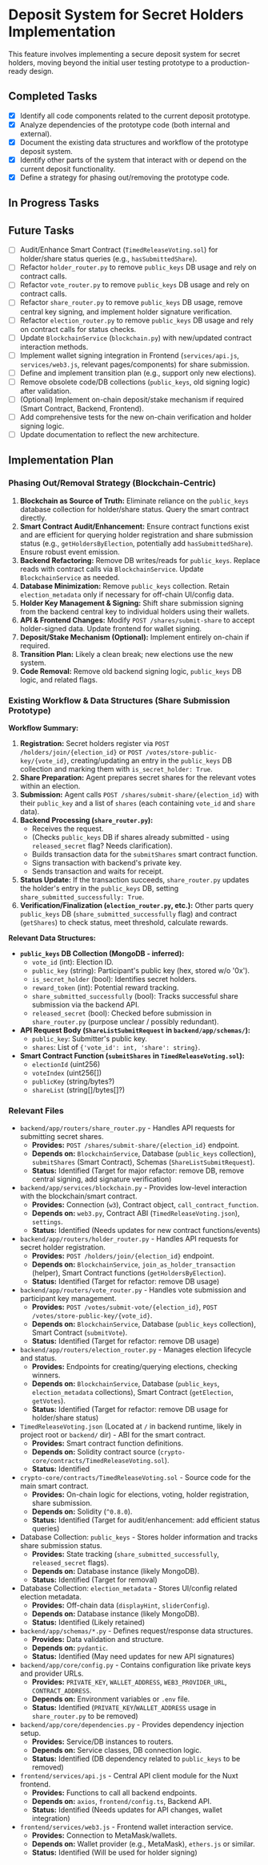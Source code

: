 # Deposit System for Secret Holders Implementation

This feature involves implementing a secure deposit system for secret holders, moving beyond the initial user testing prototype to a production-ready design.

## Completed Tasks

- [x] Identify all code components related to the current deposit prototype.
- [x] Analyze dependencies of the prototype code (both internal and external).
- [x] Document the existing data structures and workflow of the prototype deposit system.
- [x] Identify other parts of the system that interact with or depend on the current deposit functionality.
- [x] Define a strategy for phasing out/removing the prototype code.

## In Progress Tasks

## Future Tasks

- [ ] Audit/Enhance Smart Contract (`TimedReleaseVoting.sol`) for holder/share status queries (e.g., `hasSubmittedShare`).
- [ ] Refactor `holder_router.py` to remove `public_keys` DB usage and rely on contract calls.
- [ ] Refactor `vote_router.py` to remove `public_keys` DB usage and rely on contract calls.
- [ ] Refactor `share_router.py` to remove `public_keys` DB usage, remove central key signing, and implement holder signature verification.
- [ ] Refactor `election_router.py` to remove `public_keys` DB usage and rely on contract calls for status checks.
- [ ] Update `BlockchainService` (`blockchain.py`) with new/updated contract interaction methods.
- [ ] Implement wallet signing integration in Frontend (`services/api.js`, `services/web3.js`, relevant pages/components) for share submission.
- [ ] Define and implement transition plan (e.g., support only new elections).
- [ ] Remove obsolete code/DB collections (`public_keys`, old signing logic) after validation.
- [ ] (Optional) Implement on-chain deposit/stake mechanism if required (Smart Contract, Backend, Frontend).
- [ ] Add comprehensive tests for the new on-chain verification and holder signing logic.
- [ ] Update documentation to reflect the new architecture.

## Implementation Plan

### Phasing Out/Removal Strategy (Blockchain-Centric)

1.  **Blockchain as Source of Truth:** Eliminate reliance on the `public_keys` database collection for holder/share status. Query the smart contract directly.
2.  **Smart Contract Audit/Enhancement:** Ensure contract functions exist and are efficient for querying holder registration and share submission status (e.g., `getHoldersByElection`, potentially add `hasSubmittedShare`). Ensure robust event emission.
3.  **Backend Refactoring:** Remove DB writes/reads for `public_keys`. Replace reads with contract calls via `BlockchainService`. Update `BlockchainService` as needed.
4.  **Database Minimization:** Remove `public_keys` collection. Retain `election_metadata` only if necessary for off-chain UI/config data.
5.  **Holder Key Management & Signing:** Shift share submission signing from the backend central key to individual holders using their wallets.
6.  **API & Frontend Changes:** Modify `POST /shares/submit-share` to accept holder-signed data. Update frontend for wallet signing.
7.  **Deposit/Stake Mechanism (Optional):** Implement entirely on-chain if required.
8.  **Transition Plan:** Likely a clean break; new elections use the new system.
9.  **Code Removal:** Remove old backend signing logic, `public_keys` DB logic, and related flags.

### Existing Workflow & Data Structures (Share Submission Prototype)

**Workflow Summary:**

1.  **Registration:** Secret holders register via `POST /holders/join/{election_id}` or `POST /votes/store-public-key/{vote_id}`, creating/updating an entry in the `public_keys` DB collection and marking them with `is_secret_holder: True`.
2.  **Share Preparation:** Agent prepares secret shares for the relevant votes within an election.
3.  **Submission:** Agent calls `POST /shares/submit-share/{election_id}` with their `public_key` and a list of `shares` (each containing `vote_id` and `share` data).
4.  **Backend Processing (`share_router.py`):**
    *   Receives the request.
    *   (Checks `public_keys` DB if shares already submitted - using `released_secret` flag? Needs clarification).
    *   Builds transaction data for the `submitShares` smart contract function.
    *   Signs transaction with backend's private key.
    *   Sends transaction and waits for receipt.
5.  **Status Update:** If the transaction succeeds, `share_router.py` updates the holder's entry in the `public_keys` DB, setting `share_submitted_successfully: True`.
6.  **Verification/Finalization (`election_router.py`, etc.):** Other parts query `public_keys` DB (`share_submitted_successfully` flag) and contract (`getShares`) to check status, meet threshold, calculate rewards.

**Relevant Data Structures:**

*   **`public_keys` DB Collection (MongoDB - inferred):**
    *   `vote_id` (int): Election ID.
    *   `public_key` (string): Participant's public key (hex, stored w/o '0x').
    *   `is_secret_holder` (bool): Identifies secret holders.
    *   `reward_token` (int): Potential reward tracking.
    *   `share_submitted_successfully` (bool): Tracks successful share submission via the backend API.
    *   `released_secret` (bool): Checked before submission in `share_router.py` (purpose unclear / possibly redundant).
*   **API Request Body (`ShareListSubmitRequest` in `backend/app/schemas/`):**
    *   `public_key`: Submitter's public key.
    *   `shares`: List of `{'vote_id': int, 'share': string}`.
*   **Smart Contract Function (`submitShares` in `TimedReleaseVoting.sol`):**
    *   `electionId` (uint256)
    *   `voteIndex` (uint256[])
    *   `publicKey` (string/bytes?)
    *   `shareList` (string[]/bytes[]?)

### Relevant Files

- `backend/app/routers/share_router.py` - Handles API requests for submitting secret shares.
  - **Provides:** `POST /shares/submit-share/{election_id}` endpoint.
  - **Depends on:** `BlockchainService`, Database (`public_keys` collection), `submitShares` (Smart Contract), Schemas (`ShareListSubmitRequest`).
  - **Status:** Identified (Target for major refactor: remove DB, remove central signing, add signature verification)
- `backend/app/services/blockchain.py` - Provides low-level interaction with the blockchain/smart contract.
  - **Provides:** Connection (`w3`), Contract object, `call_contract_function`.
  - **Depends on:** `web3.py`, Contract ABI (`TimedReleaseVoting.json`), `settings`.
  - **Status:** Identified (Needs updates for new contract functions/events)
- `backend/app/routers/holder_router.py` - Handles API requests for secret holder registration.
  - **Provides:** `POST /holders/join/{election_id}` endpoint.
  - **Depends on:** `BlockchainService`, `join_as_holder_transaction` (helper), Smart Contract functions (`getHoldersByElection`).
  - **Status:** Identified (Target for refactor: remove DB usage)
- `backend/app/routers/vote_router.py` - Handles vote submission and participant key management.
  - **Provides:** `POST /votes/submit-vote/{election_id}`, `POST /votes/store-public-key/{vote_id}`.
  - **Depends on:** `BlockchainService`, Database (`public_keys` collection), Smart Contract (`submitVote`).
  - **Status:** Identified (Target for refactor: remove DB usage)
- `backend/app/routers/election_router.py` - Manages election lifecycle and status.
  - **Provides:** Endpoints for creating/querying elections, checking winners.
  - **Depends on:** `BlockchainService`, Database (`public_keys`, `election_metadata` collections), Smart Contract (`getElection`, `getVotes`).
  - **Status:** Identified (Target for refactor: remove DB usage for holder/share status)
- `TimedReleaseVoting.json` (Located at `/` in backend runtime, likely in project root or `backend/` dir) - ABI for the smart contract.
  - **Provides:** Smart contract function definitions.
  - **Depends on:** Solidity contract source (`crypto-core/contracts/TimedReleaseVoting.sol`).
  - **Status:** Identified
- `crypto-core/contracts/TimedReleaseVoting.sol` - Source code for the main smart contract.
  - **Provides:** On-chain logic for elections, voting, holder registration, share submission.
  - **Depends on:** Solidity (`^0.8.0`).
  - **Status:** Identified (Target for audit/enhancement: add efficient status queries)
- Database Collection: `public_keys` - Stores holder information and tracks share submission status.
  - **Provides:** State tracking (`share_submitted_successfully`, `released_secret` flags).
  - **Depends on:** Database instance (likely MongoDB).
  - **Status:** Identified (Target for removal)
- Database Collection: `election_metadata` - Stores UI/config related election metadata.
  - **Provides:** Off-chain data (`displayHint`, `sliderConfig`).
  - **Depends on:** Database instance (likely MongoDB).
  - **Status:** Identified (Likely retained)
- `backend/app/schemas/*.py` - Defines request/response data structures.
  - **Provides:** Data validation and structure.
  - **Depends on:** `pydantic`.
  - **Status:** Identified (May need updates for new API signatures)
- `backend/app/core/config.py` - Contains configuration like private keys and provider URLs.
  - **Provides:** `PRIVATE_KEY`, `WALLET_ADDRESS`, `WEB3_PROVIDER_URL`, `CONTRACT_ADDRESS`.
  - **Depends on:** Environment variables or `.env` file.
  - **Status:** Identified (`PRIVATE_KEY`/`WALLET_ADDRESS` usage in `share_router.py` to be removed)
- `backend/app/core/dependencies.py` - Provides dependency injection setup.
  - **Provides:** Service/DB instances to routers.
  - **Depends on:** Service classes, DB connection logic.
  - **Status:** Identified (DB dependency related to `public_keys` to be removed)
- `frontend/services/api.js` - Central API client module for the Nuxt frontend.
  - **Provides:** Functions to call all backend endpoints.
  - **Depends on:** `axios`, `frontend/config.ts`, Backend API.
  - **Status:** Identified (Needs updates for API changes, wallet integration)
- `frontend/services/web3.js` - Frontend wallet interaction service.
  - **Provides:** Connection to MetaMask/wallets.
  - **Depends on:** Wallet provider (e.g., MetaMask), `ethers.js` or similar.
  - **Status:** Identified (Will be used for holder signing)